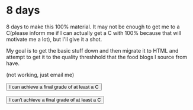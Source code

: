 # 8 days

8 days to make this 100% material. It may not be enough to get me to a C(please inform me if I can actually get a C with 100% because that will motivate me a lot), but I'll give it a shot.

My goal is to get the basic stuff down and then migrate it to HTML and attempt to get it to the quality threshhold that the food blogs I source from have.

(not working, just email me)
<div id="feedback-main">
  <div id="feedback-div">
    <form action="https://mailto:devri212@umn.edu" method="post" class="form" id="feedback-form1" name="form1" enctype="multipart/form-data">
      <div class="q1">
        <input type="submit" value="I can achieve a final grade of at least a C" id="q1id" />
        <div class="feedback-ease"></div>
      </div>
    </form>
    <form action="https://mailto:devri212@umn.edu" method="post" class="form" id="feedback-form1" name="form2" enctype="multipart/form-data">
      <div class="q2">
      <input type="submit" value="I can't achieve a final grade of at least a C" id="q2id" />
      <div class="feedback-ease"></div>
      </div>
    </form>
  </div>
</div>


